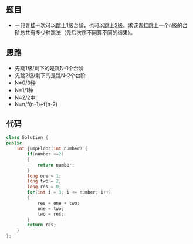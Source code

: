 ## 题目

- 一只青蛙一次可以跳上1级台阶，也可以跳上2级。求该青蛙跳上一个n级的台阶总共有多少种跳法（先后次序不同算不同的结果）。



## 思路

- 先跳1级/剩下的是跳N-1个台阶
- 先跳2级/剩下的是跳N-2个台阶
- N=0/0种
- N=1/1种
- N=2/2中
- N=n/f(n-1)+f(n-2)



## 代码

```cpp
class Solution {
public:
    int jumpFloor(int number) {
        if(number <=2)
        {
            return number;
        }
        long one = 1;
        long two = 2;
        long res = 0;
        for(int i = 3; i <= number; i++)
        {
            res = one + two;
            one = two;
            two = res;
        }
        return res;
    }
};
```

